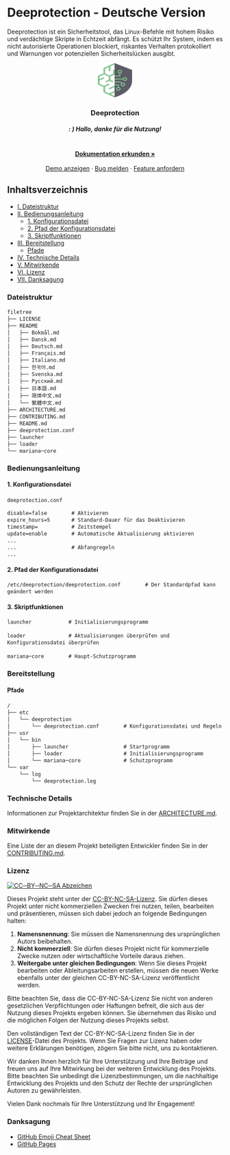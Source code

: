 # Deeprotection - Deutsche Version

Deeprotection ist ein Sicherheitstool, das Linux-Befehle mit hohem Risiko und verdächtige Skripte in Echtzeit abfängt. Es schützt Ihr System, indem es nicht autorisierte Operationen blockiert, riskantes Verhalten protokolliert und Warnungen vor potenziellen Sicherheitslücken ausgibt.

<p align="center">
  <a href="https://github.com/Geekstrange/Deeprotection">
    <img src="images/logo.svg" alt="Logo" width="80" height="80">
  </a>
  <h3 align="center">Deeprotection</h3>
  <h5 align="center">: ) Hallo, danke für die Nutzung!</h5>
  <p align="center">
    <br />
    <a href="https://github.com/Geekstrange/Deeprotection"><strong>Dokumentation erkunden »</strong></a>
    <br />
    <br />
    <a href="https://github.com/Geekstrange/Deeprotection">Demo anzeigen</a>
    ·
    <a href="https://github.com/Geekstrange/Deeprotection/issues">Bug melden</a>
    ·
    <a href="https://github.com/Geekstrange/Deeprotection/issues">Feature anfordern</a>
  </p>

## Inhaltsverzeichnis

- [I. Dateistruktur](#dateistruktur)
- [II. Bedienungsanleitung](#bedienungsanleitung)
  - [1. Konfigurationsdatei](#1-konfigurationsdatei)
  - [2. Pfad der Konfigurationsdatei](#2-pfad-der-konfigurationsdatei)
  - [3. Skriptfunktionen](#3-skriptfunktionen)
- [III. Bereitstellung](#bereitstellung)
  - [Pfade](#pfade)
- [IV. Technische Details](#technische-details)
- [V. Mitwirkende](#mitwirkende)
- [VI. Lizenz](#lizenz)
- [VII. Danksagung](#danksagung)

### Dateistruktur
```
filetree 
├── LICENSE
├── README
│   ├── Bokmål.md
│   ├── Dansk.md
│   ├── Deutsch.md
│   ├── Français.md
│   ├── Italiano.md
│   ├── 한국어.md
│   ├── Svenska.md
│   ├── Русский.md
│   ├── 日本語.md
│   ├── 简体中文.md
│   └── 繁體中文.md
├── ARCHITECTURE.md
├── CONTRIBUTING.md
├── README.md
├── deeprotection.conf
├── launcher
├── loader
└── mariana─core
```

### Bedienungsanleitung

#### 1\. Konfigurationsdatei

`deeprotection.conf`

```
disable=false        # Aktivieren
expire_hours=5       # Standard-Dauer für das Deaktivieren
timestamp=           # Zeitstempel
update=enable        # Automatische Aktualisierung aktivieren
...
...                  # Abfangregeln
...
```

#### 2\. Pfad der Konfigurationsdatei

```
/etc/deeprotection/deeprotection.conf        # Der Standardpfad kann geändert werden
```

#### 3\. Skriptfunktionen

```
launcher            # Initialisierungsprogramm

loader              # Aktualisierungen überprüfen und Konfigurationsdatei überprüfen

mariana─core        # Haupt-Schutzprogramm
```

### Bereitstellung

#### Pfade

```
/
├── etc
│   └── deeprotection
│       └── deeprotection.conf        # Konfigurationsdatei und Regeln
├── usr
│   └── bin 
│       ├── launcher                  # Startprogramm
│       ├── loader                    # Initialisierungsprogramm
│       └── mariana─core              # Schutzprogramm
└── var
    └── log
        └── deeprotection.log
```

### Technische Details

Informationen zur Projektarchitektur finden Sie in der [ARCHITECTURE.md](https://github.com/Geekstrange/Deeprotection/ARCHITECTURE.md).

### Mitwirkende

Eine Liste der an diesem Projekt beteiligten Entwickler finden Sie in der [CONTRIBUTING.md](https://github.com/Geekstrange/Deeprotection/CONTRIBUTING.md).

### Lizenz

[![CC─BY─NC─SA Abzeichen](https://mirrors.creativecommons.org/presskit/buttons/88x31/svg/by─nc─sa.svg)](https://creativecommons.org/licenses/by-nc-sa/4.0/)

Dieses Projekt steht unter der [CC-BY-NC-SA-Lizenz](https://creativecommons.org/licenses/by-nc-sa/4.0/). Sie dürfen dieses Projekt unter nicht kommerziellen Zwecken frei nutzen, teilen, bearbeiten und präsentieren, müssen sich dabei jedoch an folgende Bedingungen halten:

1. **Namensnennung**: Sie müssen die Namensnennung des ursprünglichen Autors beibehalten.
2. **Nicht kommerziell**: Sie dürfen dieses Projekt nicht für kommerzielle Zwecke nutzen oder wirtschaftliche Vorteile daraus ziehen.
3. **Weitergabe unter gleichen Bedingungen**: Wenn Sie dieses Projekt bearbeiten oder Ableitungsarbeiten erstellen, müssen die neuen Werke ebenfalls unter der gleichen CC-BY-NC-SA-Lizenz veröffentlicht werden.

Bitte beachten Sie, dass die CC-BY-NC-SA-Lizenz Sie nicht von anderen gesetzlichen Verpflichtungen oder Haftungen befreit, die sich aus der Nutzung dieses Projekts ergeben können. Sie übernehmen das Risiko und die möglichen Folgen der Nutzung dieses Projekts selbst.

Den vollständigen Text der CC-BY-NC-SA-Lizenz finden Sie in der [LICENSE](https://github.com/Geekstrange/Deeprotection/LICENSE)-Datei des Projekts. Wenn Sie Fragen zur Lizenz haben oder weitere Erklärungen benötigen, zögern Sie bitte nicht, uns zu kontaktieren.

Wir danken Ihnen herzlich für Ihre Unterstützung und Ihre Beiträge und freuen uns auf Ihre Mitwirkung bei der weiteren Entwicklung des Projekts. Bitte beachten Sie unbedingt die Lizenzbestimmungen, um die nachhaltige Entwicklung des Projekts und den Schutz der Rechte der ursprünglichen Autoren zu gewährleisten.

Vielen Dank nochmals für Ihre Unterstützung und Ihr Engagement!

### Danksagung

- [GitHub Emoji Cheat Sheet](https://www.webpagefx.com/tools/emoji─cheat─sheet)
- [GitHub Pages](https://pages.github.com)